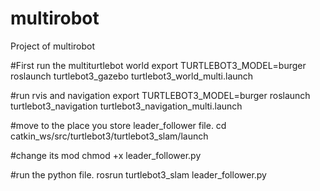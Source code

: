 # multirobot
Project of multirobot

#First run the multiturtlebot world
export TURTLEBOT3_MODEL=burger
roslaunch turtlebot3_gazebo turtlebot3_world_multi.launch

#run rvis and navigation
export TURTLEBOT3_MODEL=burger
roslaunch turtlebot3_navigation turtlebot3_navigation_multi.launch

#move to the place you store leader_follower file.
cd catkin_ws/src/turtlebot3/turtlebot3_slam/launch

#change its mod
 chmod +x leader_follower.py
 
 #run the python file.
 rosrun turtlebot3_slam leader_follower.py
